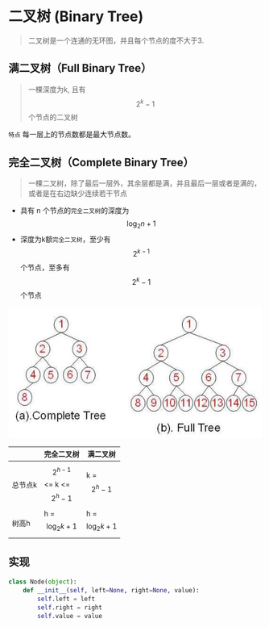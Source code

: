 # 二叉树 (Binary Tree)

> 二叉树是一个连通的无环图，并且每个节点的度不大于3.


## 满二叉树（Full Binary Tree）

> 一棵深度为k, 且有 $$  2^k - 1 $$ 个节点的二叉树

`特点`
每一层上的节点数都是最大节点数。

## 完全二叉树（Complete Binary Tree）

> 一棵二叉树，除了最后一层外，其余层都是满，并且最后一层或者是满的，
> 或者是在右边缺少连续若干节点

- 具有 n 个节点的`完全二叉树`的深度为  $$  \log_2{n} + 1 $$
- 深度为k额`完全二叉树`，至少有 $$ 2^{k - 1} $$ 个节点，至多有 $$  2^k - 1 $$ 个节点



![](./_image/2017-04-21-17-09-01.jpg)


 || 完全二叉树 | 满二叉树 |
| -- | -- | -- |
| 总节点k |  $$ 2^{h - 1} $$ <= k <= $$ 2^h - 1 $$  |  k = $$ 2^h - 1 $$ |
| 树高h  | h = $$ \log_2{k} + 1 $$  |  h = $$ \log_2{k + 1} $$ |

## 实现

```python
class Node(object):
    def __init__(self, left=None, right=None, value):
        self.left = left
        self.right = right
        self.value = value

```
